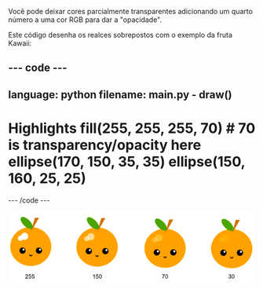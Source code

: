 Você pode deixar cores parcialmente transparentes adicionando um quarto número a uma cor RGB para dar a "opacidade".

Este código desenha os realces sobrepostos com o exemplo da fruta Kawaii:

--- code ---
---
language: python
filename: main.py - draw()
---

  # Highlights fill(255, 255, 255, 70) # 70 is transparency/opacity here ellipse(170, 150, 35, 35) ellipse(150, 160, 25, 25)

--- /code ---

![imagem da fruta Kawaii com realce em diferentes opacidades: 30, 70, 150, 255. 30 é mais opaco e 255 é menos opaco](images/opacity.png)

